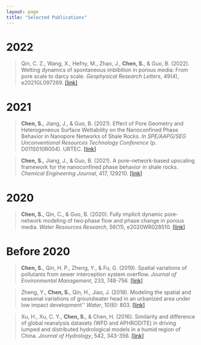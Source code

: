 ```yaml
---
layout: page
title: "Selected Publications"
---
```


# 2022
> Qin, C. Z., Wang, X., Hefny, M., Zhao, J., **Chen, S.**, & Guo, B. (2022). Wetting dynamics of spontaneous imbibition in porous media: From pore scale to darcy scale. *Geophysical Research Letters*, 49(4), e2021GL097269. [[link]](https://agupubs.onlinelibrary.wiley.com/doi/abs/10.1029/2021GL097269)

# 2021
> **Chen, S.**, Jiang, J., & Guo, B. (2021). Effect of Pore Geometry and Heterogeneous Surface Wettability on the Nanoconfined Phase Behavior in Nanopore Networks of Shale Rocks. *In SPE/AAPG/SEG Unconventional Resources Technology Conference* (p. D011S010R004). URTEC. [[link]](https://onepetro.org/URTECONF/proceedings-abstract/21URTC/1-21URTC/465245)

> **Chen, S.**, Jiang, J., & Guo, B. (2021). A pore-network-based upscaling framework for the nanoconfined phase behavior in shale rocks. *Chemical Engineering Journal*, 417, 129210. [[link]](https://www.sciencedirect.com/science/article/pii/S1385894721007981)

# 2020
> **Chen, S.**, Qin, C., & Guo, B. (2020). Fully implicit dynamic pore‐network modeling of two‐phase flow and phase change in porous media. *Water Resources Research*, 56(11), e2020WR028510. [[link]](https://agupubs.onlinelibrary.wiley.com/doi/abs/10.1029/2020WR028510)

# Before 2020
> **Chen, S.**, Qin, H. P., Zheng, Y., & Fu, G. (2019). Spatial variations of pollutants from sewer interception system overflow. *Journal of Environmental Management*, 233, 748-756. [[link]](https://www.sciencedirect.com/science/article/abs/pii/S0301479718310922)

> Zheng, Y., **Chen, S.**, Qin, H., Jiao, J. (2018). Modeling the spatial and seasonal variations of groundwater head in an urbanized area under low impact development'' *Water*, 10(6): 803. [[link]](https://www.mdpi.com/2073-4441/10/6/803)

> Xu, H., Xu, C. Y., **Chen, S.**, & Chen, H. (2016). Similarity and difference of global reanalysis datasets (WFD and APHRODITE) in driving lumped and distributed hydrological models in a humid region of China. *Journal of Hydrology*, 542, 343-356. [[link]](https://www.sciencedirect.com/science/article/abs/pii/S0022169416305613)
